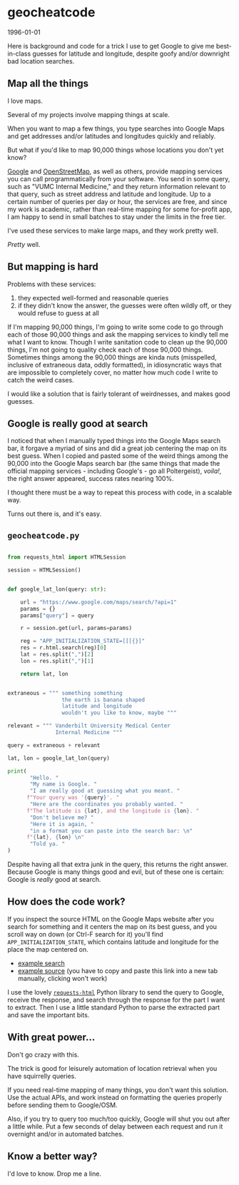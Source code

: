
# geocheatcode

<time id="post-date">1996-01-01</time>

<p id="post-excerpt">
Here is background and code
for a trick I use to get
Google to give me best-in-class guesses 
for latitude and longitude,
despite goofy and/or downright bad location searches.
</p>

## Map all the things

I love maps.

Several of my projects involve mapping things at scale.

When you want to map a few things,
you type searches into Google Maps
and get addresses and/or latitudes and longitudes
quickly and reliably.

But what if you'd like to map 90,000 things
whose locations you don't yet know?

[Google](https://developers.google.com/maps) 
and 
[OpenStreetMap](https://www.openstreetmap.org/), 
as well as others,
provide mapping services
you can call programmatically from your software.
You send in some query, 
such as "VUMC Internal Medicine,"
and they return information
relevant to that query,
such as street address and 
latitude and longitude.
Up to a certain number of queries per day or hour, 
the services are free, 
and since my work is academic,
rather than real-time mapping for some
for-profit app, 
I am happy to send in small batches
to stay under the limits in the free tier.

I've used these services to make large maps,
and they work pretty well. 

*Pretty* well.

## But mapping is hard

Problems with these services:

1. they expected well-formed and reasonable queries
2. if they didn't know the answer, the guesses were often wildly off, or they would refuse to guess at all

If I'm mapping 90,000 things,
I'm going to write some code 
to go through each of those 90,000 things
and ask the mapping services 
to kindly tell me what I want to know.
Though I write sanitation code to clean up the 90,000 things,
I'm not going to quality check each of those 90,000 things.
Sometimes things among the 90,000 things are kinda nuts
(misspelled, inclusive of extraneous data, oddly formatted),
in idiosyncratic ways that are impossible to completely cover,
no matter how much code I write to catch the weird cases.

I would like a solution that is fairly tolerant of weirdnesses,
and makes good guesses.

## Google is really good at search

I noticed that when I manually typed things 
into the Google Maps search bar,
it forgave a myriad of sins
and did a great job centering the map on its best guess.
When I copied and pasted some of the weird things among the 90,000
into the Google Maps search bar
(the same things that made the 
official mapping services - including Google's - 
go all Poltergeist),
*voila!*, the right answer appeared,
success rates nearing 100%.

I thought there must be a way to repeat this process with code,
in a scalable way.

Turns out there is, and it's easy.

## `geocheatcode.py`

```python

from requests_html import HTMLSession

session = HTMLSession()


def google_lat_lon(query: str):

    url = "https://www.google.com/maps/search/?api=1"
    params = {}
    params["query"] = query

    r = session.get(url, params=params)

    reg = "APP_INITIALIZATION_STATE=[[[{}]"
    res = r.html.search(reg)[0]
    lat = res.split(",")[2]
    lon = res.split(",")[1]

    return lat, lon


extraneous = """ something something
                 the earth is banana shaped
                 latitude and longitude 
                 wouldn't you like to know, maybe """

relevant = """ Vanderbilt University Medical Center 
               Internal Medicine """

query = extraneous + relevant

lat, lon = google_lat_lon(query)

print( 
       "Hello. "
       "My name is Google. "
       "I am really good at guessing what you meant. "
      f"Your query was '{query}'. "
       "Here are the coordinates you probably wanted. "
      f"The latitude is {lat}, and the longitude is {lon}. "
       "Don't believe me? "
       "Here it is again, "
       "in a format you can paste into the search bar: \n"
      f"{lat}, {lon} \n"
       "Told ya. "
)

```

Despite having all that extra junk in the query,
this returns the right answer. 
Because Google is many things good and evil,
but of these one is certain: 
Google is *really* good at search.

## How does the code work?

If you inspect the source HTML
on the Google Maps website 
after you search for something
and it centers the map on its best guess, 
and you scroll way on down (or Ctrl-F search for it)
you'll find `APP_INITIALIZATION_STATE`, which contains
latitude and longitude for the place the map centered on.

- [example search](https://www.google.com/maps?q=something+whose+latitude+and+longitude+you+would+like+to+know,+maybe+VUMC+Internal+Medicine)
- [example source](view-source:https://www.google.com/maps/search/something+whose+latitude+and+longitude+you+would+like+to+know,+maybe+VUMC+Internal+Medicine/) (you have to copy and paste this link into a new tab manually, clicking won't work)

I use the lovely 
[`requests-html`](https://docs.python-requests.org/projects/requests-html/en/latest/) 
Python library
to send the query to Google,
receive the response,
and search through the response for the part I want to extract.
Then I use a little standard Python 
to parse the extracted part and save the important bits.

## With great power...

Don't go crazy with this. 

The trick is good for 
leisurely automation 
of location retrieval
when you have squirrelly queries.

If you need real-time mapping of many things,
you don't want this solution.
Use the actual APIs, 
and work instead on formatting the queries properly
before sending them to Google/OSM.

Also, if you try to query too much/too quickly,
Google will shut you out after a little while.
Put a few seconds of delay between each request 
and run it overnight and/or in automated batches.

## Know a better way?

I'd love to know. Drop me a line.
